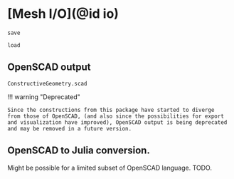 # [Mesh I/O](@id io)

```@docs
save
```

```@docs
load
```
## OpenSCAD output

```@docs
ConstructiveGeometry.scad
```

!!! warning "Deprecated"

    Since the constructions from this package have started to diverge
    from those of OpenSCAD, (and also since the possibilities for export
    and visualization have improved), OpenSCAD output is being deprecated
    and may be removed in a future version.

## OpenSCAD to Julia conversion.

Might be possible for a limited subset of OpenSCAD language. TODO.
